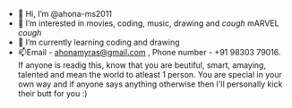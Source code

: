 - 👋 Hi, I’m @ahona-ms2011
- 👀 I’m interested in movies, coding, music, drawing and *cough* mARVEL *cough*
- 🌱 I’m currently learning coding and drawing 
- 📫Email - ahonamyras@gmail.com , Phone number - +91 98303 79016. 
If anyone is readig this, know that you are beutiful, smart, amaying, talented and mean the world to atleast 1 person. You are special in your own way and if anyone says anything otherwise then I'll personally kick their butt for you :)
<!---
ahona-ms2011/ahona-ms2011 is a ✨ special ✨ repository because its `README.md` (this file) appears on your GitHub profile.
You can click the Preview link to take a look at your changes.
--->

